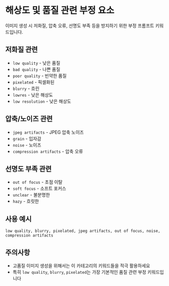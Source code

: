 # 해상도 및 품질 관련 부정 요소

이미지 생성 시 저화질, 압축 오류, 선명도 부족 등을 방지하기 위한 부정 프롬프트 키워드입니다.

## 저화질 관련
- `low quality` - 낮은 품질
- `bad quality` - 나쁜 품질
- `poor quality` - 빈약한 품질
- `pixelated` - 픽셀화된
- `blurry` - 흐린
- `lowres` - 낮은 해상도
- `low resolution` - 낮은 해상도

## 압축/노이즈 관련
- `jpeg artifacts` - JPEG 압축 노이즈
- `grain` - 입자감
- `noise` - 노이즈
- `compression artifacts` - 압축 오류

## 선명도 부족 관련
- `out of focus` - 초점 이탈
- `soft focus` - 소프트 포커스
- `unclear` - 불분명한
- `hazy` - 흐릿한

## 사용 예시
```
low quality, blurry, pixelated, jpeg artifacts, out of focus, noise, compression artifacts
```

## 주의사항
- 고품질 이미지 생성을 위해서는 이 카테고리의 키워드들을 적극 활용하세요
- 특히 `low quality`, `blurry`, `pixelated`는 가장 기본적인 품질 관련 부정 키워드입니다
